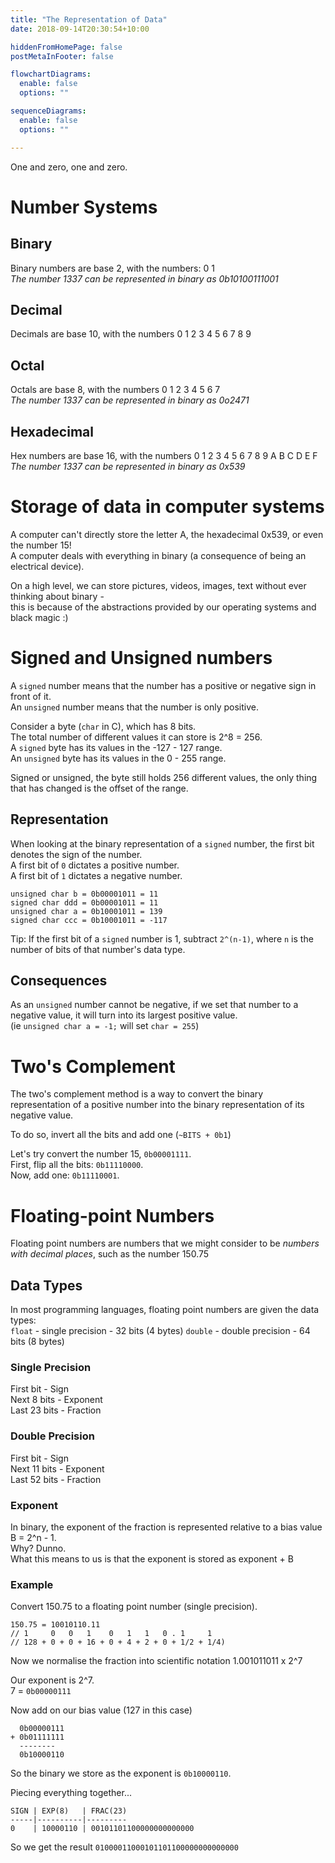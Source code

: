 ```yaml
---
title: "The Representation of Data"
date: 2018-09-14T20:30:54+10:00

hiddenFromHomePage: false
postMetaInFooter: false

flowchartDiagrams:
  enable: false
  options: ""

sequenceDiagrams: 
  enable: false
  options: ""

---
```


One and zero, one and zero.

# Number Systems
## Binary
Binary numbers are base 2, with the numbers: 0 1  
_The number 1337 can be represented in binary as 0b10100111001_

## Decimal
Decimals are base 10, with the numbers 0 1 2 3 4 5 6 7 8 9

## Octal
Octals are base 8, with the numbers 0 1 2 3 4 5 6 7  
_The number 1337 can be represented in binary as 0o2471_

## Hexadecimal
Hex numbers are base 16, with the numbers 0 1 2 3 4 5 6 7 8 9 A B C D E F  
_The number 1337 can be represented in binary as 0x539_

# Storage of data in computer systems
A computer can't directly store the letter A, the hexadecimal 0x539, or even the number 15!  
A computer deals with everything in binary (a consequence of being an electrical device).  

On a high level, we can store pictures, videos, images, text without ever thinking about binary -  
this is because of the abstractions provided by our operating systems and black magic :)

# Signed and Unsigned numbers
A `signed` number means that the number has a positive or negative sign in front of it.  
An `unsigned` number means that the number is only positive.  

Consider a byte (`char` in C), which has 8 bits.  
The total number of different values it can store is 2^8 = 256.  
A `signed` byte has its values in the -127 - 127 range.  
An `unsigned` byte has its values in the 0 - 255 range.  

Signed or unsigned, the byte still holds 256 different values, the only thing that has changed is the offset of the range.

## Representation
When looking at the binary representation of a `signed` number, the first bit denotes the sign of the number.  
A first bit of `0` dictates a positive number.  
A first bit of `1` dictates a negative number.  

`unsigned char b = 0b00001011 = 11`  
`signed char ddd = 0b00001011 = 11`  
`unsigned char a = 0b10001011 = 139`  
`signed char ccc = 0b10001011 = -117`  

Tip: If the first bit of a `signed` number is 1, subtract `2^(n-1)`, where `n` is the number of bits of that number's data type.

## Consequences
As an `unsigned` number cannot be negative, if we set that number to a negative value, it will turn into its largest positive value.  
(ie `unsigned char a = -1;` will set `char = 255`)

# Two&apos;s Complement
The two's complement method is a way to convert the binary representation of a positive number into the binary representation of its negative value.  

To do so, invert all the bits and add one (`~BITS + 0b1`)

Let's try convert the number 15, `0b00001111`.  
First, flip all the bits: `0b11110000`.  
Now, add one: `0b11110001`.

# Floating-point Numbers
Floating point numbers are numbers that we might consider to be _numbers with decimal places_, such as the number 150.75

## Data Types
In most programming languages, floating point numbers are given the data types:  
`float` - single precision - 32 bits (4 bytes)
`double` - double precision - 64 bits (8 bytes)

### Single Precision
First bit - Sign  
Next 8 bits - Exponent  
Last 23 bits - Fraction  

### Double Precision
First bit - Sign  
Next 11 bits - Exponent  
Last 52 bits - Fraction  

### Exponent
In binary, the exponent of the fraction is represented relative to a bias value B = 2^n - 1.  
Why? Dunno.  
What this means to us is that the exponent is stored as exponent + B
### Example
Convert 150.75 to a floating point number (single precision).  
```
150.75 = 10010110.11
// 1     0   0   1    0   1   1   0 . 1     1   
// 128 + 0 + 0 + 16 + 0 + 4 + 2 + 0 + 1/2 + 1/4)
```

Now we normalise the fraction into scientific notation
1.001011011 x 2^7

Our exponent is 2^7.  
7 = `0b00000111`

Now add on our bias value (127 in this case)
```
  0b00000111
+ 0b01111111
  --------
  0b10000110
```

So the binary we store as the exponent is `0b10000110`.  

Piecing everything together...
```
SIGN | EXP(8)   | FRAC(23)
-----|----------|---------
0    | 10000110 | 00101101100000000000000
```

So we get the result `01000011000101101100000000000000`  

